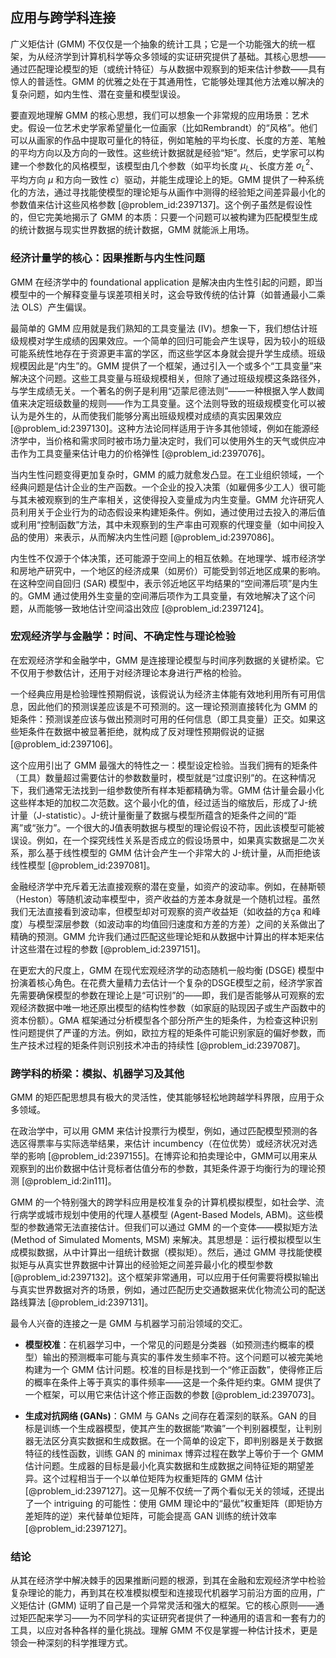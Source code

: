 ## 应用与跨学科连接

广义矩估计 (GMM) 不仅仅是一个抽象的统计工具；它是一个功能强大的统一框架，为从经济学到计算机科学等众多领域的实证研究提供了基础。其核心思想——通过匹配理论模型的矩（或统计特征）与从数据中观察到的矩来估计参数——具有惊人的普适性。GMM 的优雅之处在于其通用性，它能够处理其他方法难以解决的复杂问题，如内生性、潜在变量和模型误设。

要直观地理解 GMM 的核心思想，我们可以想象一个非常规的应用场景：艺术史。假设一位艺术史学家希望量化一位画家（比如Rembrandt）的“风格”。他们可以从画家的作品中提取可量化的特征，例如笔触的平均长度、长度的方差、笔触的平均方向以及方向的一致性。这些统计数据就是经验“矩”。然后，史学家可以构建一个参数化的风格模型，该模型由几个参数（如平均长度 $\mu_L$、长度方差 $\sigma_L^2$、平均方向 $\mu$ 和方向一致性 $c$）驱动，并能生成理论上的矩。GMM 提供了一种系统化的方法，通过寻找能使模型的理论矩与从画作中测得的经验矩之间差异最小化的参数值来估计这些风格参数 [@problem_id:2397137]。这个例子虽然是假设性的，但它完美地揭示了 GMM 的本质：只要一个问题可以被构建为匹配模型生成的统计数据与现实世界数据的统计数据，GMM 就能派上用场。

### 经济计量学的核心：因果推断与内生性问题

GMM 在经济学中的 foundational application 是解决由内生性引起的问题，即当模型中的一个解释变量与误差项相关时，这会导致传统的估计算（如普通最小二乘法 OLS）产生偏误。

最简单的 GMM 应用就是我们熟知的工具变量法 (IV)。想象一下，我们想估计班级规模对学生成绩的因果效应。一个简单的回归可能会产生误导，因为较小的班级可能系统性地存在于资源更丰富的学区，而这些学区本身就会提升学生成绩。班级规模因此是“内生”的。GMM 提供了一个框架，通过引入一个或多个“工具变量”来解决这个问题。这些工具变量与班级规模相关，但除了通过班级规模这条路径外，与学生成绩无关。一个著名的例子是利用“迈蒙尼德法则”——一种根据入学人数阈值来决定班级数量的规则——作为工具变量。这个法则导致的班级规模变化可以被认为是外生的，从而使我们能够分离出班级规模对成绩的真实因果效应 [@problem_id:2397130]。这种方法论同样适用于许多其他领域，例如在能源经济学中，当价格和需求同时被市场力量决定时，我们可以使用外生的天气或供应冲击作为工具变量来估计电力的价格弹性 [@problem_id:2397076]。

当内生性问题变得更加复杂时，GMM 的威力就愈发凸显。在工业组织领域，一个经典问题是估计企业的生产函数。一个企业的投入决策（如雇佣多少工人）很可能与其未被观察到的生产率相关，这使得投入变量成为内生变量。GMM 允许研究人员利用关于企业行为的动态假设来构建矩条件。例如，通过使用过去投入的滞后值或利用“控制函数”方法，其中未观察到的生产率由可观察的代理变量（如中间投入品的使用）来表示，从而解决内生性问题 [@problem_id:2397086]。

内生性不仅源于个体决策，还可能源于空间上的相互依赖。在地理学、城市经济学和房地产研究中，一个地区的经济成果（如房价）可能受到邻近地区成果的影响。在这种空间自回归 (SAR) 模型中，表示邻近地区平均结果的“空间滞后项”是内生的。GMM 通过使用外生变量的空间滞后项作为工具变量，有效地解决了这个问题，从而能够一致地估计空间溢出效应 [@problem_id:2397124]。

### 宏观经济学与金融学：时间、不确定性与理论检验

在宏观经济学和金融学中，GMM 是连接理论模型与时间序列数据的关键桥梁。它不仅用于参数估计，还用于对经济理论本身进行严格的检验。

一个经典应用是检验理性预期假说，该假说认为经济主体能有效地利用所有可用信息，因此他们的预测误差应该是不可预测的。这一理论预测直接转化为 GMM 的矩条件：预测误差应该与做出预测时可用的任何信息（即工具变量）正交。如果这些矩条件在数据中被显著拒绝，就构成了反对理性预期假说的证据 [@problem_id:2397106]。

这个应用引出了 GMM 最强大的特性之一：模型设定检验。当我们拥有的矩条件（工具）数量超过需要估计的参数数量时，模型就是“过度识别”的。在这种情况下，我们通常无法找到一组参数使所有样本矩都精确为零。GMM 估计量会最小化这些样本矩的加权二次范数。这个最小化的值，经过适当的缩放后，形成了J-统计量（J-statistic）。J-统计量衡量了数据与模型所蕴含的矩条件之间的“距离”或“张力”。一个很大的J值表明数据与模型的理论假设不符，因此该模型可能被误设。例如，在一个探究线性关系是否成立的假设场景中，如果真实数据是二次关系，那么基于线性模型的 GMM 估计会产生一个非常大的 J-统计量，从而拒绝该线性模型 [@problem_id:2397081]。

金融经济学中充斥着无法直接观察的潜在变量，如资产的波动率。例如，在赫斯顿（Heston）等随机波动率模型中，资产收益的方差本身就是一个随机过程。虽然我们无法直接看到波动率，但模型却对可观察的资产收益矩（如收益的方ça 和峰度）与模型深层参数（如波动率的均值回归速度和方差的方差）之间的关系做出了精确的预测。GMM 允许我们通过匹配这些理论矩和从数据中计算出的样本矩来估计这些潜在过程的参数 [@problem_id:2397151]。

在更宏大的尺度上，GMM 在现代宏观经济学的动态随机一般均衡 (DSGE) 模型中扮演着核心角色。在花费大量精力去估计一个复杂的DSGE模型之前，经济学家首先需要确保模型的参数在理论上是“可识别”的——即，我们是否能够从可观察的宏观经济数据中唯一地还原出模型的结构性参数（如家庭的贴现因子或生产函数中的资本份额）。GMA 框架通过分析模型各个部分所产生的矩条件，为检查这种识别性问题提供了严谨的方法。例如，欧拉方程的矩条件可能识别家庭的偏好参数，而生产技术过程的矩条件则识别技术冲击的持续性 [@problem_id:2397087]。

### 跨学科的桥梁：模拟、机器学习及其他

GMM 的矩匹配思想具有极大的灵活性，使其能够轻松地跨越学科界限，应用于众多领域。

在政治学中，可以用 GMM 来估计投票行为模型，例如，通过匹配模型预测的各选区得票率与实际选举结果，来估计 incumbency（在位优势）或经济状况对选举的影响 [@problem_id:2397155]。在博弈论和拍卖理论中，GMM可以用来从观察到的出价数据中估计竞标者估值分布的参数，其矩条件源于均衡行为的理论预测 [@problem_id:2in111]。

GMM 的一个特别强大的跨学科应用是校准复杂的计算机模拟模型，如社会学、流行病学或城市规划中使用的代理人基模型 (Agent-Based Models, ABM)。这些模型的参数通常无法直接估计。但我们可以通过 GMM 的一个变体——模拟矩方法 (Method of Simulated Moments, MSM) 来解决。其思想是：运行模拟模型以生成模拟数据，从中计算出一组统计数据（模拟矩）。然后，通过 GMM 寻找能使模拟矩与从真实世界数据中计算出的经验矩之间差异最小化的模型参数 [@problem_id:2397132]。这个框架非常通用，可以应用于任何需要将模拟输出与真实世界数据对齐的场景，例如，通过匹配历史交通数据来优化物流公司的配送路线算法 [@problem_id:2397131]。

最令人兴奋的连接之一是 GMM 与机器学习前沿领域的交汇。
*   **模型校准**：在机器学习中，一个常见的问题是分类器（如预测违约概率的模型）输出的预测概率可能与真实的事件发生频率不符。这个问题可以被完美地构建为一个 GMM 估计问题。校准的目标是找到一个“修正函数”，使得修正后的概率在条件上等于真实的事件频率——这是一个条件矩约束。GMM 提供了一个框架，可以用它来估计这个修正函数的参数 [@problem_id:2397073]。

*   **生成对抗网络 (GANs)**：GMM 与 GANs 之间存在着深刻的联系。GAN 的目标是训练一个生成器模型，使其产生的数据能“欺骗”一个判别器模型，让判别器无法区分真实数据和生成数据。在一个简单的设定下，即判别器是关于数据特征的线性函数，训练 GAN 的 minimax 博弈过程在数学上等价于一个 GMM 估计问题。生成器的目标是最小化真实数据和生成数据之间特征矩的期望差异。这个过程相当于一个以单位矩阵为权重矩阵的 GMM 估计 [@problem_id:2397127]。这一见解不仅统一了两个看似无关的领域，还提出了一个 intriguing 的可能性：使用 GMM 理论中的“最优”权重矩阵（即矩协方差矩阵的逆）来代替单位矩阵，可能会提高 GAN 训练的统计效率 [@problem_id:2397127]。

### 结论

从其在经济学中解决棘手的因果推断问题的根源，到其在金融和宏观经济学中检验复杂理论的能力，再到其在校准模拟模型和连接现代机器学习前沿方面的应用，广义矩估计 (GMM) 证明了自己是一个异常灵活和强大的框架。它的核心原则——通过矩匹配来学习——为不同学科的实证研究者提供了一种通用的语言和一套有力的工具，以应对各种各样的量化挑战。理解 GMM 不仅是掌握一种估计技术，更是领会一种深刻的科学推理方式。